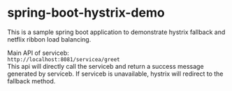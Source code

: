 # spring-boot-hystrix-demo
This is a sample spring boot application to demonstrate hystrix fallback and netflix ribbon load balancing.

Main API of serviceb:  
`http://localhost:8081/servicea/greet`  
This api will directly call the serviceb and return a success message generated by serviceb. If serviceb is unavailable, hystrix will redirect to the fallback method.
